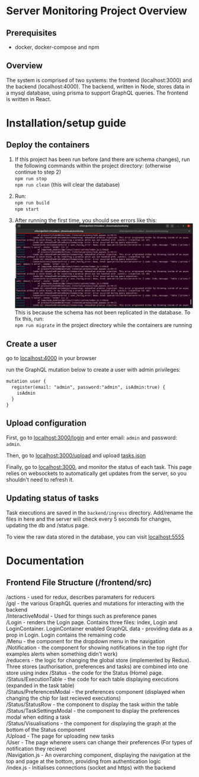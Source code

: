 # Server Monitoring Project Overview
## Prerequisites
- docker, docker-compose and npm

## Overview
The system is comprised of two systems: the frontend (localhost:3000) and the backend (localhost:4000). The backend, written in Node, stores data in a mysql database, using prisma to support GraphQL queries. The frontend is written in React.

# Installation/setup guide
## Deploy the containers
1. If this project has been run before (and there are schema changes), run the following commands within the project directory: (otherwise continue to step 2)<br>
`npm run stop` <br> 
`npm run clean` (this will clear the database)

2. Run: <br>
`npm run build` <br> 
`npm start` 

3. After running the first time, you should see errors like this:  
![Prior Migrate](prior_migrate.png) <br>
This is because the schema has not been replicated in the database. To fix this, run: <br>
`npm run migrate` in the project directory while the containers are running<br>

## Create a user
go to [localhost:4000](http://localhost:4000) in your browser

run the GraphQL mutation below to create a user with admin privileges:
```
mutation user {
  register(email: "admin", password:"admin", isAdmin:true) {
    isAdmin
  }
}
```

## Upload configuration
First, go to [localhost:3000/login](http://localhost:3000/login) and enter email: `admin` and password: `admin`.

Then, go to [localhost:3000/upload](http://localhost:3000/upload) and upload [tasks.json](./tasks.json)

Finally, go to [localhost:3000](http://localhost:3000), and monitor the status of each task. This page relies on websockets to automatically get updates from the server, so you shouldn't need to refresh it. 

## Updating status of tasks
Task executions are saved in the `backend/ingress` directory. Add/rename the files in here and the server will check every 5 seconds for changes, updating the db and /status page. <br>

To view the raw data stored in the database, you can visit [localhost:5555](http://localhost:5555) <br>


# Documentation

## Frontend File Structure (/frontend/src)
/actions - used for redux, describes paramaters for reducers  
/gql - the various GraphQL queries and mutations for interacting with the backend  
/InteractiveModal - Used for things such as preference panes  
/Login - renders the Login page. Contains three files: index, Login and LoginContainer. LoginContainer enabled GraphQL data - providing data as a prop in Login. Login contains the remaining code  
/Menu - the component for the dropdown menu in the navigation  
/Notification - the component for showing notifications in the top right (for examples alerts when something didn't work)  
/reducers - the logic for changing the global store (implemented by Redux). Three stores (authorisation, preferences and tasks) are combined into one store using index
/Status - the code for the Status (Home) page.  
/Status/ExecutionTable - the code for each table displaying executions (expanded in the task table)  
/Status/PreferencesModal - the preferences component (displayed when changing the chip for last recieved executions)  
/Status/StatusRow - the component to display the task within the table  
/Status/TaskSettingsModal - the component to display the preferences modal when editing a task  
/Status/Visualisations - the component for displaying the graph at the bottom of the Status component  
/Upload - The page for uploading new tasks  
/User - The page whenere users can change their preferences (For types of notification they recieve)  
/Navigation.js - An overarching component, displaying the navigation at the top and page at the bottom, providing from authentication logic  
/index.js - Initialises connections (socket and https) with the backend  
